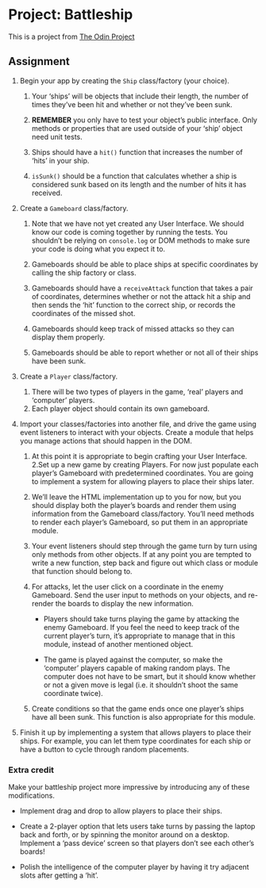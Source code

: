 # Project: Battleship

This is a project from [The Odin Project](https://www.theodinproject.com/lessons/node-path-javascript-battleship)

## Assignment

1. Begin your app by creating the `Ship` class/factory (your choice).

   1. Your ‘ships’ will be objects that include their length, the number of times they’ve been hit and whether or not they’ve been sunk.

   2. **REMEMBER** you only have to test your object’s public interface. Only methods or properties that are used outside of your ‘ship’ object need unit tests.

   3. Ships should have a `hit()` function that increases the number of ‘hits’ in your ship.

   4. `isSunk()` should be a function that calculates whether a ship is considered sunk based on its length and the number of hits it has received.

2. Create a `Gameboard` class/factory.

   1. Note that we have not yet created any User Interface. We should know our code is coming together by running the tests. You shouldn’t be relying on `console.log` or DOM methods to make sure your code is doing what you expect it to.

   2. Gameboards should be able to place ships at specific coordinates by calling the ship factory or class.

   3. Gameboards should have a `receiveAttack` function that takes a pair of coordinates, determines whether or not the attack hit a ship and then sends the ‘hit’ function to the correct ship, or records the coordinates of the missed shot.

   4. Gameboards should keep track of missed attacks so they can display them properly.

   5. Gameboards should be able to report whether or not all of their ships have been sunk.

3. Create a `Player` class/factory.

   1. There will be two types of players in the game, ‘real’ players and ‘computer’ players.
   2. Each player object should contain its own gameboard.

4. Import your classes/factories into another file, and drive the game using event listeners to interact with your objects. Create a module that helps you manage actions that should happen in the DOM.

   1. At this point it is appropriate to begin crafting your User Interface.
      2.Set up a new game by creating Players. For now just populate each player’s Gameboard with predetermined coordinates. You are going to implement a system for allowing players to place their ships later.

   2. We’ll leave the HTML implementation up to you for now, but you should display both the player’s boards and render them using information from the Gameboard class/factory.
      You’ll need methods to render each player’s Gameboard, so put them in an appropriate module.

   3. Your event listeners should step through the game turn by turn using only methods from other objects. If at any point you are tempted to write a new function, step back and figure out which class or module that function should belong to.

   4. For attacks, let the user click on a coordinate in the enemy Gameboard. Send the user input to methods on your objects, and re-render the boards to display the new information.

      - Players should take turns playing the game by attacking the enemy Gameboard. If you feel the need to keep track of the current player’s turn, it’s appropriate to manage that in this module, instead of another mentioned object.

      - The game is played against the computer, so make the ‘computer’ players capable of making random plays. The computer does not have to be smart, but it should know whether or not a given move is legal (i.e. it shouldn’t shoot the same coordinate twice).

   5. Create conditions so that the game ends once one player’s ships have all been sunk. This function is also appropriate for this module.

5. Finish it up by implementing a system that allows players to place their ships. For example, you can let them type coordinates for each ship or have a button to cycle through random placements.

### Extra credit

Make your battleship project more impressive by introducing any of these modifications.

- Implement drag and drop to allow players to place their ships.

- Create a 2-player option that lets users take turns by passing the laptop back and forth, or by spinning the monitor around on a desktop. Implement a ‘pass device’ screen so that players don’t see each other’s boards!

- Polish the intelligence of the computer player by having it try adjacent slots after getting a ‘hit’.
